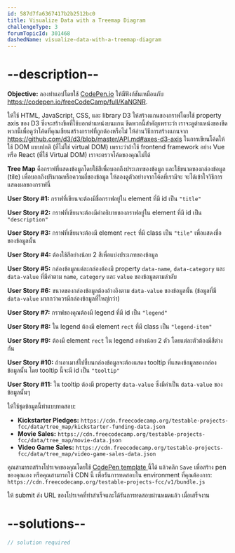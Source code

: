 ```yaml
---
id: 587d7fa6367417b2b2512bc0
title: Visualize Data with a Treemap Diagram
challengeType: 3
forumTopicId: 301468
dashedName: visualize-data-with-a-treemap-diagram
---
```


# --description--

**Objective:** ลองทำแอปโดยใช้ [CodePen.io](https://codepen.io) ให้มีฟังก์ชันเหมือนกับ <https://codepen.io/freeCodeCamp/full/KaNGNR>.

ให้ใช้ HTML, JavaScript, CSS, และ library D3 
ให้สร้างแกนของกราฟโดยใช้ property axis ของ D3 ซึ่งจะสร้างขีดที่ใช้บอกตำแหน่งบนแกน ขีดพวกนี้สำคัญเพราะว่า เราจะดูตำแหน่งของขีดพวกนี้เพื่อดูว่าโค้ดที่คุณเขียนสร้างกราฟที่ถูกต้องหรือไม่ 
ให้อ่านวิธีการสร้างแกนจาก <https://github.com/d3/d3/blob/master/API.md#axes-d3-axis>
ในการเขียนโค้ดให้ใช้ DOM แบบปกติ (ที่ไม่ใช่ virtual DOM) เพราะว่าถ้าใช้ frontend framework อย่าง Vue หรือ React (ที่ใช้ Virtual DOM) เราจะตรวจโค้ดของคุณไม่ได้

**Tree Map** คือกราฟที่แสดงข้อมูลโดยใช้สีเพื่อบอกถึงประเภทของข้อมูล และใช้ขนาดของกล่องข้อมูล (tile) เพื่อบอกถึงปริมาณหรือความถี่ของข้อมูล ให้ลองดูตัวอย่างจากโค้ดที่เรามีจะ จะได้เข้าใจวิธีการแสดงผลของกราฟนี้

**User Story #1:** กราฟที่เขียนจะต้องมีชื่อกราฟอยู่ใน element ที่มี id เป็น `"title"`

**User Story #2:** กราฟที่เขียนจะต้องมีคำอธิบายของกราฟอยู่ใน element ที่มี id เป็น `"description"`

**User Story #3:** กราฟที่เขียนจะต้องมี element `rect` ที่มี class เป็น `"tile"` เพื่อแสดงชื่อของข้อมูลนั้น

**User Story #4:** ต้องใช้สีอย่างน้อย 2 สีเพื่อแบ่งประเภทของข้อมูล

**User Story #5:** กล่องข้อมูลแต่ละกล่องต้องมี property `data-name`, `data-category` และ `data-value` ที่มีค่าตาม `name`, `category` และ `value` ของข้อมูลตามลำดับ

**User Story #6:** ขนาดของกล่องข้อมูลต้องอ้างอิงตาม `data-value` ของข้อมูลนั้น (ข้อมูลที่มี `data-value` มากกว่าควรมีกล่องข้อมูลที่ใหญ่กว่า)

**User Story #7:** กราฟของคุณต้องมี legend ที่มี id เป็น `"legend"`

**User Story #8:** ใน legend ต้องมี element `rect` ที่มี class เป็น `"legend-item"`

**User Story #9:** ต้องมี element `rect` ใน legend อย่างน้อย 2 ตัว โดยแต่ละตัวต้องมีสีต่างกัน

**User Story #10:** ถ้าเอาเมาส์ไปชี้บนกล่องข้อมูลจะต้องแสดง tooltip ที่แสดงข้อมูลของกล่องข้อมูลนั้น โดย tooltip นี้จะมี id เป็น `"tooltip"` 

**User Story #11:** ใน tooltip ต้องมี property `data-value` ซึ่งมีค่าเป็น `data-value` ของข้อมูลนั้นๆ

ให้ใช้ชุดข้อมูลนี้ทำแบบทดสอบ:  

-   **Kickstarter Pledges:** `https://cdn.freecodecamp.org/testable-projects-fcc/data/tree_map/kickstarter-funding-data.json`
-   **Movie Sales:** `https://cdn.freecodecamp.org/testable-projects-fcc/data/tree_map/movie-data.json`
-   **Video Game Sales:** `https://cdn.freecodecamp.org/testable-projects-fcc/data/tree_map/video-game-sales-data.json`

คุณสามารถสร้างโปรเจคของคุณโดยใช้ <a href='https://codepen.io/pen?template=MJjpwO' target='_blank' rel='nofollow'> CodePen template </a> นี้ได้ แล้วคลิก `Save` เพื่อสร้าง pen ของคุณเอง หรือคุณสามารถใช้ CDN นี้ เพื่อรันการทดสอบใน environment ที่คุณต้องการ: `https://cdn.freecodecamp.org/testable-projects-fcc/v1/bundle.js`

ให้ submit ส่ง URL ของโปรเจคที่ทำสำเร็จและได้รันการทดสอบผ่านหมดแล้ว เมื่อเสร็จงาน

# --solutions--

```js
// solution required
```
